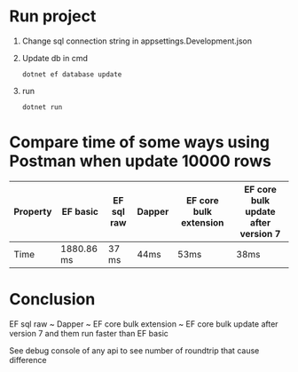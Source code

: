 # Run project

1. Change sql connection string in appsettings.Development.json
2. Update db in cmd

   ```
   dotnet ef database update
   ```

3. run

   ```
   dotnet run
   ```

# Compare time of some ways using Postman when update 10000 rows

| Property | EF basic   | EF sql raw | Dapper | EF core bulk extension | EF core bulk update after version 7 |
| -------- | ---------- | ---------- | ------ | ---------------------- | ----------------------------------- |
| Time     | 1880.86 ms | 37 ms      | 44ms   | 53ms                   | 38ms                                |

# Conclusion

EF sql raw ~ Dapper ~ EF core bulk extension ~ EF core bulk update after version 7 and them run faster than EF basic

See debug console of any api to see number of roundtrip that cause difference
